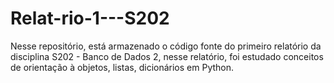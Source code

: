# Relat-rio-1---S202
Nesse repositório, está armazenado o código fonte do primeiro relatório da disciplina S202 - Banco de Dados 2, nesse relatório, foi estudado conceitos de orientação à objetos, listas, dicionários em Python.
